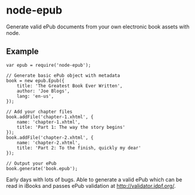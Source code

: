 # node-epub

Generate valid ePub documents from your own electronic book assets with node.

## Example

```
var epub = require('node-epub');

// Generate basic ePub object with metadata
book = new epub.Epub({
    title: 'The Greatest Book Ever Written',
    author: 'Joe Blogs',
    lang: 'en-us',
});

// Add your chapter files
book.addFile('chapter-1.xhtml', {
    name: 'chapter-1.xhtml',
    title: 'Part 1: The way the story begins'
});
book.addFile('chapter-2.xhtml', {
    name: 'chapter-2.xhtml',
    title: 'Part 2: To the finish, quickly my dear'
});

// Output your ePub
book.generate('book.epub');
```

Early days with lots of bugs. Able to generate a valid ePub which can be read in iBooks and passes ePub validation at http://validator.idpf.org/.
